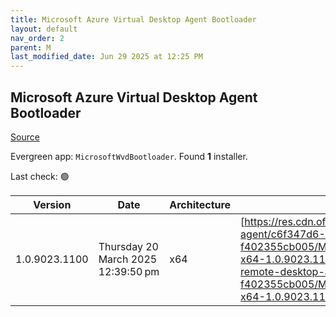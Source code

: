 ```yaml
---
title: Microsoft Azure Virtual Desktop Agent Bootloader
layout: default
nav_order: 2
parent: M
last_modified_date: Jun 29 2025 at 12:25 PM
---
```


## Microsoft Azure Virtual Desktop Agent Bootloader

[Source](https://learn.microsoft.com/en-us/azure/virtual-desktop/add-session-hosts-host-pool?tabs=portal%2Cgui#register-session-hosts-to-a-host-pool)

Evergreen app: `MicrosoftWvdBootloader`. Found **1** installer.

Last check: 🟢

| Version       | Date                               | Architecture | URI                                                                                                                                                                                                                                                                                                                          |
| ------------- | ---------------------------------- | ------------ | ---------------------------------------------------------------------------------------------------------------------------------------------------------------------------------------------------------------------------------------------------------------------------------------------------------------------------- |
| 1.0.9023.1100 | Thursday 20 March 2025 12:39:50 pm | x64          | [https://res.cdn.office.net/s01-remote-desktop-agent/c6f347d6-61da-413b-8e42-f402355cb005/Microsoft.RDInfra.RDAgentBootLoader.Installer-x64-1.0.9023.1100.msi](https://res.cdn.office.net/s01-remote-desktop-agent/c6f347d6-61da-413b-8e42-f402355cb005/Microsoft.RDInfra.RDAgentBootLoader.Installer-x64-1.0.9023.1100.msi) |
